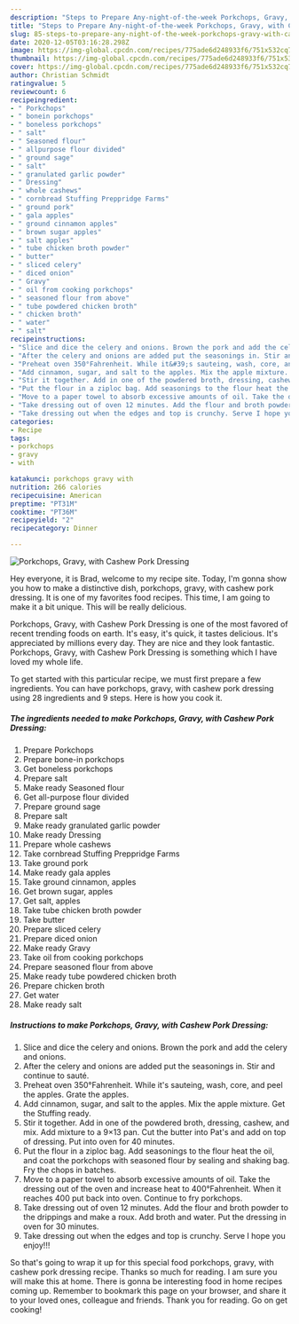 ```yaml
---
description: "Steps to Prepare Any-night-of-the-week Porkchops, Gravy, with Cashew Pork Dressing"
title: "Steps to Prepare Any-night-of-the-week Porkchops, Gravy, with Cashew Pork Dressing"
slug: 85-steps-to-prepare-any-night-of-the-week-porkchops-gravy-with-cashew-pork-dressing
date: 2020-12-05T03:16:28.298Z
image: https://img-global.cpcdn.com/recipes/775ade6d248933f6/751x532cq70/porkchops-gravy-with-cashew-pork-dressing-recipe-main-photo.jpg
thumbnail: https://img-global.cpcdn.com/recipes/775ade6d248933f6/751x532cq70/porkchops-gravy-with-cashew-pork-dressing-recipe-main-photo.jpg
cover: https://img-global.cpcdn.com/recipes/775ade6d248933f6/751x532cq70/porkchops-gravy-with-cashew-pork-dressing-recipe-main-photo.jpg
author: Christian Schmidt
ratingvalue: 5
reviewcount: 6
recipeingredient:
- " Porkchops"
- " bonein porkchops"
- " boneless porkchops"
- " salt"
- " Seasoned flour"
- " allpurpose flour divided"
- " ground sage"
- " salt"
- " granulated garlic powder"
- " Dressing"
- " whole cashews"
- " cornbread Stuffing Preppridge Farms"
- " ground pork"
- " gala apples"
- " ground cinnamon apples"
- " brown sugar apples"
- " salt apples"
- " tube chicken broth powder"
- " butter"
- " sliced celery"
- " diced onion"
- " Gravy"
- " oil from cooking porkchops"
- " seasoned flour from above"
- " tube powdered chicken broth"
- " chicken broth"
- " water"
- " salt"
recipeinstructions:
- "Slice and dice the celery and onions. Brown the pork and add the celery and onions."
- "After the celery and onions are added put the seasonings in. Stir and continue to sauté."
- "Preheat oven 350°Fahrenheit. While it&#39;s sauteing, wash, core, and peel the apples. Grate the apples."
- "Add cinnamon, sugar, and salt to the apples. Mix the apple mixture. Get the Stuffing ready."
- "Stir it together. Add in one of the powdered broth, dressing, cashew, and mix. Add mixture to a 9×13 pan. Cut the butter into Pat&#39;s and add on top of dressing. Put into oven for 40 minutes."
- "Put the flour in a ziploc bag. Add seasonings to the flour heat the oil, and coat the porkchops with seasoned flour by sealing and shaking bag. Fry the chops in batches."
- "Move to a paper towel to absorb excessive amounts of oil. Take the dressing out of the oven and increase heat to 400°Fahrenheit. When it reaches 400 put back into oven. Continue to fry porkchops."
- "Take dressing out of oven 12 minutes. Add the flour and broth powder to the drippings and make a roux. Add broth and water. Put the dressing in oven for 30 minutes."
- "Take dressing out when the edges and top is crunchy. Serve I hope you enjoy!!!"
categories:
- Recipe
tags:
- porkchops
- gravy
- with

katakunci: porkchops gravy with 
nutrition: 266 calories
recipecuisine: American
preptime: "PT31M"
cooktime: "PT36M"
recipeyield: "2"
recipecategory: Dinner

---
```



![Porkchops, Gravy, with Cashew Pork Dressing](https://img-global.cpcdn.com/recipes/775ade6d248933f6/751x532cq70/porkchops-gravy-with-cashew-pork-dressing-recipe-main-photo.jpg)

Hey everyone, it is Brad, welcome to my recipe site. Today, I'm gonna show you how to make a distinctive dish, porkchops, gravy, with cashew pork dressing. It is one of my favorites food recipes. This time, I am going to make it a bit unique. This will be really delicious.

Porkchops, Gravy, with Cashew Pork Dressing is one of the most favored of recent trending foods on earth. It's easy, it's quick, it tastes delicious. It's appreciated by millions every day. They are nice and they look fantastic. Porkchops, Gravy, with Cashew Pork Dressing is something which I have loved my whole life.




To get started with this particular recipe, we must first prepare a few ingredients. You can have porkchops, gravy, with cashew pork dressing using 28 ingredients and 9 steps. Here is how you cook it.

<!--inarticleads1-->

##### The ingredients needed to make Porkchops, Gravy, with Cashew Pork Dressing:

1. Prepare  Porkchops
1. Prepare  bone-in porkchops
1. Get  boneless porkchops
1. Prepare  salt
1. Make ready  Seasoned flour
1. Get  all-purpose flour divided
1. Prepare  ground sage
1. Prepare  salt
1. Make ready  granulated garlic powder
1. Make ready  Dressing
1. Prepare  whole cashews
1. Take  cornbread Stuffing Preppridge Farms
1. Take  ground pork
1. Make ready  gala apples
1. Take  ground cinnamon, apples
1. Get  brown sugar, apples
1. Get  salt, apples
1. Take  tube chicken broth powder
1. Take  butter
1. Prepare  sliced celery
1. Prepare  diced onion
1. Make ready  Gravy
1. Take  oil from cooking porkchops
1. Prepare  seasoned flour from above
1. Make ready  tube powdered chicken broth
1. Prepare  chicken broth
1. Get  water
1. Make ready  salt




<!--inarticleads2-->

##### Instructions to make Porkchops, Gravy, with Cashew Pork Dressing:

1. Slice and dice the celery and onions. Brown the pork and add the celery and onions.
1. After the celery and onions are added put the seasonings in. Stir and continue to sauté.
1. Preheat oven 350°Fahrenheit. While it&#39;s sauteing, wash, core, and peel the apples. Grate the apples.
1. Add cinnamon, sugar, and salt to the apples. Mix the apple mixture. Get the Stuffing ready.
1. Stir it together. Add in one of the powdered broth, dressing, cashew, and mix. Add mixture to a 9×13 pan. Cut the butter into Pat&#39;s and add on top of dressing. Put into oven for 40 minutes.
1. Put the flour in a ziploc bag. Add seasonings to the flour heat the oil, and coat the porkchops with seasoned flour by sealing and shaking bag. Fry the chops in batches.
1. Move to a paper towel to absorb excessive amounts of oil. Take the dressing out of the oven and increase heat to 400°Fahrenheit. When it reaches 400 put back into oven. Continue to fry porkchops.
1. Take dressing out of oven 12 minutes. Add the flour and broth powder to the drippings and make a roux. Add broth and water. Put the dressing in oven for 30 minutes.
1. Take dressing out when the edges and top is crunchy. Serve I hope you enjoy!!!




So that's going to wrap it up for this special food porkchops, gravy, with cashew pork dressing recipe. Thanks so much for reading. I am sure you will make this at home. There is gonna be interesting food in home recipes coming up. Remember to bookmark this page on your browser, and share it to your loved ones, colleague and friends. Thank you for reading. Go on get cooking!
